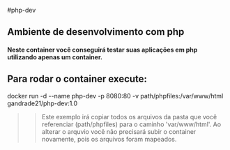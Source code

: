 #php-dev

## Ambiente de desenvolvimento com php
#### Neste container você conseguirá testar suas aplicações em php utilizando apenas um container.

## Para rodar o container execute:
docker run -d --name php-dev -p 8080:80 -v path/phpfiles:/var/www/html gandrade21/php-dev:1.0
>> Este exemplo irá copiar todos os arquivos da pasta que você referenciar (path/phpfiles) para o caminho 'var/www/html'. Ao alterar o arquvio você não precisará subir o container novamente, pois os arquivos foram mapeados.
